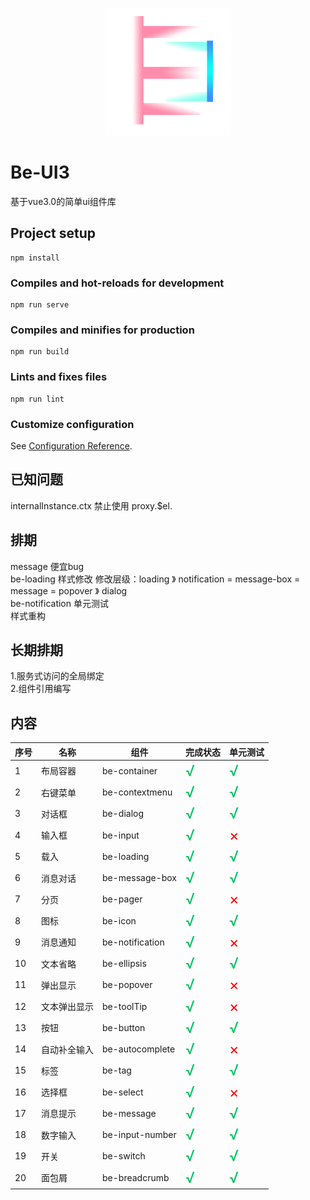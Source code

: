 <p align="center">
  <a href="https://www.antdv.com/">
    <img width="200" src="/public/logo.png">
  </a>
</p>

# Be-UI3

基于vue3.0的简单ui组件库

## Project setup

```
npm install
```

### Compiles and hot-reloads for development

```
npm run serve
```

### Compiles and minifies for production

```
npm run build
```

### Lints and fixes files

```
npm run lint
```

### Customize configuration

See [Configuration Reference](https://cli.vuejs.org/config/).

## 已知问题

internalInstance.ctx 禁止使用 proxy.$el.

## 排期
message 便宜bug  
be-loading 样式修改 修改层级：loading 》 notification = message-box = message = popover 》 dialog  
be-notification 单元测试  
样式重构

## 长期排期

1.服务式访问的全局绑定  
2.组件引用编写

## 内容

|  序号   |  名称   | 组件  | 完成状态  | 单元测试  |
|  ---- |  ----  | ----  | ----  | ----  |
|1| 布局容器  | be-container |<font color=#07c160 size=5>√</font>|<font color=#07c160 size=5>√</font>|
|2| 右键菜单  | be-contextmenu |<font color=#07c160 size=5>√</font>|<font color=#07c160 size=5>√</font>|
|3| 对话框  | be-dialog | <font color=#07c160 size=5>√</font>|<font color=#07c160 size=5>√</font> |
|4| 输入框  | be-input | <font color=#07c160 size=5>√</font>|<font color=red size=5>×</font> |
|5| 载入  | be-loading | <font color=#07c160 size=5>√</font>|<font color=#07c160 size=5>√</font>|
|6| 消息对话  | be-message-box | <font color=#07c160 size=5>√</font>  | <font color=#07c160 size=5>√</font>|
|7| 分页  | be-pager | <font color=#07c160 size=5>√</font>  | <font color=red size=5>×</font> |
|8| 图标  | be-icon | <font color=#07c160 size=5>√</font>  | <font color=#07c160 size=5>√</font> |
|9| 消息通知  | be-notification | <font color=#07c160 size=5>√</font>  | <font color=red size=5>×</font> |
|10| 文本省略  | be-ellipsis | <font color=#07c160 size=5>√</font>  | <font color=#07c160 size=5>√</font> |
|11| 弹出显示  | be-popover | <font color=#07c160 size=5>√</font>  | <font color=red size=5>×</font> |
|12| 文本弹出显示  | be-toolTip | <font color=#07c160 size=5>√</font>  | <font color=red size=5>×</font> |
|13| 按钮  | be-button | <font color=#07c160 size=5>√</font>  | <font color=#07c160 size=5>√</font> |
|14| 自动补全输入 | be-autocomplete  | <font color=#07c160 size=5>√</font>  | <font color=red size=5>×</font> |
|15| 标签  | be-tag | <font color=#07c160 size=5>√</font>  | <font color=#07c160 size=5>√</font> |
|16| 选择框  | be-select | <font color=#07c160 size=5>√</font>  | <font color=red size=5>×</font> |
|17| 消息提示  | be-message | <font color=#07c160 size=5>√</font>  | <font color=#07c160 size=5>√</font> |
|18| 数字输入  | be-input-number | <font color=#07c160 size=5>√</font>  | <font color=#07c160 size=5>√</font> |
|19| 开关  | be-switch | <font color=#07c160 size=5>√</font>  | <font color=#07c160 size=5>√</font> |
|20| 面包屑  | be-breadcrumb | <font color=#07c160 size=5>√</font>  | <font color=#07c160 size=5>√</font> |











